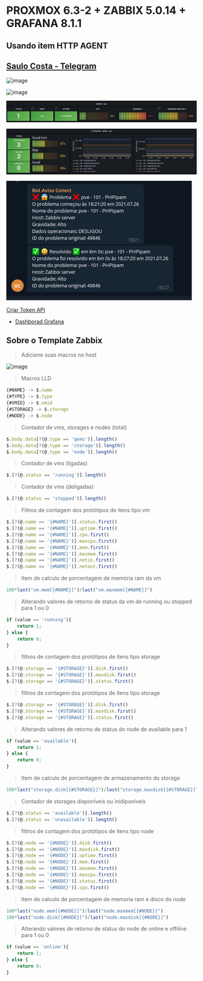 # PROXMOX 6.3-2 + ZABBIX 5.0.14 + GRAFANA 8.1.1

## Usando item HTTP AGENT

## [Saulo Costa - Telegram](https://t.me/saulos2costa/ "telegram")

![image](https://user-images.githubusercontent.com/23584038/128372750-3a1f1948-8318-4ec7-87cb-4b4f8424be64.png)

![image](https://user-images.githubusercontent.com/23584038/129265817-8ed5acf5-d1ae-40ba-84e1-43f8dc34bab5.png)

![print](./contents/img/print-node.png "Print")

![print](./contents/img/print-storage.png "Print")

![print](./contents/img/alerta_telegram.png "Print")

[Criar Token API](https://youtu.be/Iuyd2TXe8SA)

- [Dashborad Grafana](/contents/dash_grafana.json "Dashborad Grafana")

## Sobre o Template Zabbix

> Adicione suas macros no host

![image](https://user-images.githubusercontent.com/23584038/132047991-5ed0de0e-1a0d-4a7b-be9e-25aa38593675.png)

> Macros LLD

```js
{#NAME} -> $.name
{#TYPE} -> $.type
{#VMID} -> $.vmid
{#STORAGE} -> $.storage
{#NODE} -> $.node
```

> Contador de vms, storages e nodes (total)

```js
$.body.data[?(@.type == 'qemu')].length()
$.body.data[?(@.type == 'storage')].length()
$.body.data[?(@.type == 'node')].length()
```

> Contador de vms (ligadas)

```js
$.[?(@.status == 'running')].length()
```

> Contador de vms (deligadas)

```js
$.[?(@.status == 'stopped')].length()
```

> Filtros de contagem dos protótipos de itens tipo vm

```js
$.[?(@.name == '{#NAME}')].status.first()
$.[?(@.name == '{#NAME}')].uptime.first()
$.[?(@.name == '{#NAME}')].cpu.first()
$.[?(@.name == '{#NAME}')].maxcpu.first()
$.[?(@.name == '{#NAME}')].mem.first()
$.[?(@.name == '{#NAME}')].maxmem.first()
$.[?(@.name == '{#NAME}')].netin.first()
$.[?(@.name == '{#NAME}')].netout.first()
```

> Item de calculo de porcentagem de memória ram da vm

```js
100*last("vm.mem[{#NAME}]")/last("vm.maxmem[{#NAME}]")
```

> Alterando valores de retorno de status da vm de running ou stopped para 1 ou 0

```js
if (value == 'running'){
    return 1;
} else {
    return 0;
}
```

> filtros de contagem dos protótipos de itens tipo storage

```js
$.[?(@.storage == '{#STORAGE}')].disk.first()
$.[?(@.storage == '{#STORAGE}')].maxdisk.first()
$.[?(@.storage == '{#STORAGE}')].status.first()
```

> filtros de contagem dos protótipos de itens tipo storage

```js
$.[?(@.storage == '{#STORAGE}')].disk.first()
$.[?(@.storage == '{#STORAGE}')].maxdisk.first()
$.[?(@.storage == '{#STORAGE}')].status.first()
```

> Alterando valores de retorno de status do node de available para 1

```js
if (value == 'available'){
    return 1;
} else {
    return 0;
}
```

> Item de calculo de porcentagem de armazenamento do storage

```js
100*last("storage.disk[{#STORAGE}]")/last("storage.maxdisk[{#STORAGE}]")
```

> Contador de storages disponíveis ou inidiponíveis

```js
$.[?(@.status == 'available')].length()
$.[?(@.status == 'unavailable')].length()
```

> filtros de contagem dos protótipos de itens tipo node

```js
$.[?(@.node == '{#NODE}')].disk.first()
$.[?(@.node == '{#NODE}')].maxdisk.first()
$.[?(@.node == '{#NODE}')].uptime.first()
$.[?(@.node == '{#NODE}')].mem.first()
$.[?(@.node == '{#NODE}')].maxmem.first()
$.[?(@.node == '{#NODE}')].maxcpu.first()
$.[?(@.node == '{#NODE}')].status.first()
$.[?(@.node == '{#NODE}')].cpu.first()
```

> Item de calculo de porcentagem de memoria ram  e disco do node

```js
100*last("node.mem[{#NODE}]")/last("node.maxmem[{#NODE}]")
100*last("node.disk[{#NODE}]")/last("node.maxdisk[{#NODE}]")
```

> Alterando valores de retorno de status do node de online e offiline para 1 ou 0

```js
if (value == 'online'){
    return 1;
} else {
    return 0;
}
```
